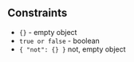 ## Constraints
- `{}` - empty object
- `true or false` - boolean
- `{ "not": {} }` not, empty object


